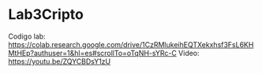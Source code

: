 # Lab3Cripto
Codigo lab: https://colab.research.google.com/drive/1CzRMlukeihEQTXekxhsf3FsL6KHMtHEp?authuser=1&hl=es#scrollTo=oTqNH-sYRc-C
Video: https://youtu.be/ZQYCBDsY1zU
